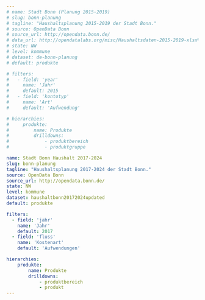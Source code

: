 ```yaml
---
# name: Stadt Bonn (Planung 2015-2019)
# slug: bonn-planung
# tagline: "Haushaltsplanung 2015-2019 der Stadt Bonn."
# source: OpenData Bonn
# source_url: http://opendata.bonn.de/
# data_url: http://opendatalabs.org/misc/Haushaltsdaten-2015-2019-xlsx%20%282%29.csv
# state: NW
# level: kommune
# dataset: de-bonn-planung
# default: produkte

# filters:
#   - field: 'year'
#     name: 'Jahr'
#     default: 2015
#   - field: 'kontotyp'
#     name: 'Art'
#     default: 'Aufwendung'

# hierarchies:
#     produkte:
#         name: Produkte
#         drilldowns:
#             - produktbereich
#             - produktgruppe

name: Stadt Bonn Haushalt 2017-2024
slug: bonn-planung
tagline: "Haushaltsplanung 2017-2024 der Stadt Bonn."
source: OpenData Bonn
source_url: http://opendata.bonn.de/
state: NW
level: kommune
dataset: haushaltbonn20172024updated
default: produkte

filters:
  - field: 'jahr'
    name: 'Jahr'
    default: 2017
  - field: 'fluss'
    name: 'Kostenart'
    default: 'Aufwendungen'

hierarchies:
    produkte:
        name: Produkte
        drilldowns:
            - produktbereich
            - produkt
---
```

